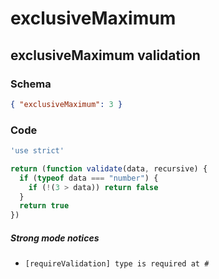 # exclusiveMaximum

## exclusiveMaximum validation

### Schema

```json
{ "exclusiveMaximum": 3 }
```

### Code

```js
'use strict'

return (function validate(data, recursive) {
  if (typeof data === "number") {
    if (!(3 > data)) return false
  }
  return true
})
```

##### Strong mode notices

 * `[requireValidation] type is required at #`

